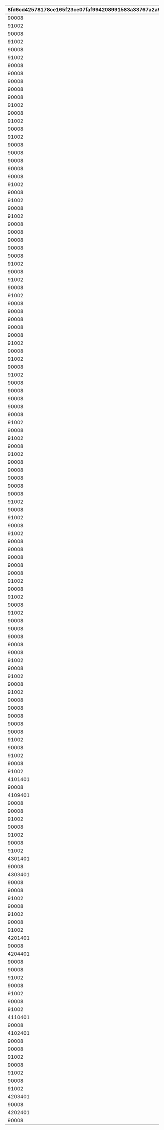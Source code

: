 |8fd6cd42578178ce165f23ce07faf994208991583a33767a2a9e980bafe92bb8|b1b2b7c0d656bc5b7c7db006297978ffb3f7a21e993b1a9a53087b6918afc423|a2f60fafbc5fa9f461e2752b0e697e26b6c9fca1e8738d25d9bd855852d107c5|019db70e3b0d15938a81f6be63b84c112463740658a54a6e42e9bbd550976874|5411bcef4ca9b6ca750a342d08c18a5437c7ea94efcc8fd8a4085d6276a8ed8b|c69b0043260c3c0d7a47e13bf3475b3f7beaf97f718f3d394975b4dacd095a7f|a80daea4996358f09428ababf21643fd7f08051781320f19c3c760227d67a2fc|fc379d987e8ea043a28d74b44e35be1d6902cbd3ded49bab650888f3e9e052e4|0be86d70380216990a5c6b6c7102a7645b4fd0c786e0731cace8fbcc1df932ea|b6150a5d1d3669869a2b8009364e424b0a7c94ee9127223c24d32d7e5ba9408f|9cabe94d8edffe88fa0102caf16f8e633295bb8ee967af8fc317abe3b15019e7|bdfda2c27120f6d9afb0f8eda6d58a3705bdfb43a4dff92ee618bdb62327477f|10c98c9203eaa71b7fd0bc1b544fce4c3d9c377b3a56a14271af00b3071e7e1b|6dcd13ab651bc0f44e69b992f35ec95401b91fa18b13579917361b931522e85c|51373d54a593b58494a728b909cdcddb54d2e01ae211aa7c12385b10afa96f40|6a2cf263cb582f2970ad04a71ef7f90eaf9828a6fa4167b355e67c020aeef896|35c975eceb9321692296e3175be7ad0c79c7f58e40190789a03d82819031c548|c248d64dd7d4247581c11ec092b0f1237746f9922232732379edea13f9550636|7ad24b44359ffb7a7a815df2232af1f0e4ca56038b548034050dd8ac7ca00285|
| --- | --- | --- | --- | --- | --- | --- | --- | --- | --- | --- | --- | --- | --- | --- | --- | --- | --- | --- |
|90008|1|94002|5|2|90005|12|500000|2|1|32001|4|500|4|140000|10|1|140001|2|
|91002|1|0|10|8|94002|0|0|1|1|32001|4|200|2|140001|500000|2|25001|12|
|90008|1|94002|15|2|90005|12|750000|2|2|32001|4|500|4|140000|5|1|140001|2|
|91002|1|0|20|8|94002|0|0|1|2|32001|4|300|2|140001|750000|2|25001|12|
|90008|1|94002|25|2|90005|12|750000|2|2|32001|4|500|4|140000|5|1|140001|2|
|91002|1|0|30|8|94002|0|0|1|3|32001|4|500|2|140001|750000|2|25001|12|
|90008|1|94002|35|2|90005|12|1000000|2|3|32001|4|750|4|140000|5|1|140001|2|
|90008|1|0|40|2|94002|0|0|1|4|32001|4|1000|2|140001|1000000|2|25001|12|
|90008|1|94002|45|2|90005|12|2000000|2|4|32001|4|1250|4|140000|5|1|140001|2|
|90008|1|0|50|2|94002|0|0|1|4|32001|4|1500|2|140001|2000000|2|25001|12|
|90008|1|94002|5|2|90005|12|500000|2|1|32002|4|500|4|140000|10|1|140001|2|
|91002|1|94002|10|8|25001|12|500000|2|1|32002|2|200|4|21951|1|1|140001|2|
|90008|1|94002|15|2|90005|12|750000|2|2|32002|4|700|4|140000|5|1|140001|2|
|91002|1|0|20|8|94002|0|0|1|2|32002|4|300|2|140001|750000|2|25001|12|
|90008|1|94002|25|2|90005|12|750000|2|2|32002|4|700|4|140000|5|1|140001|2|
|91002|1|0|30|8|94002|0|0|1|3|32002|4|500|2|140001|750000|2|25001|12|
|90008|1|94002|35|2|90005|12|1000000|2|3|32002|4|1000|4|140000|5|1|140001|2|
|90008|1|0|40|2|94002|0|0|1|4|32002|4|1000|2|140001|1000000|2|25001|12|
|90008|1|94002|45|2|90005|12|2000000|2|4|32002|4|1250|4|140000|5|1|140001|2|
|90008|1|0|50|2|94002|0|0|1|4|32002|4|1500|2|140001|2000000|2|25001|12|
|90008|1|94002|5|2|90005|12|500000|2|1|32003|4|500|4|140000|10|1|140001|2|
|91002|1|94002|10|8|25001|12|500000|2|1|32003|2|200|4|21951|1|1|140001|2|
|90008|1|94002|15|2|90005|12|750000|2|2|32003|4|700|4|140000|5|1|140001|2|
|91002|1|0|20|8|94002|0|0|1|2|32003|4|300|2|140001|750000|2|25001|12|
|90008|1|94002|25|2|90005|12|750000|2|2|32003|4|700|4|140000|5|1|140001|2|
|91002|1|0|30|8|94002|0|0|1|3|32003|4|500|2|140001|750000|2|25001|12|
|90008|1|94002|35|2|90005|12|1000000|2|3|32003|4|1000|4|140000|5|1|140001|2|
|90008|1|0|40|2|94002|0|0|1|4|32003|4|1000|2|140001|1000000|2|25001|12|
|90008|1|94002|45|2|90005|12|2000000|2|4|32003|4|1250|4|140000|5|1|140001|2|
|90008|1|0|50|2|94002|0|0|1|4|32003|4|1500|2|140001|2000000|2|25001|12|
|90008|1|94002|5|2|90005|12|500000|2|1|32004|4|500|4|140000|10|1|140001|2|
|91002|1|94002|10|8|25001|12|500000|2|1|32004|2|200|4|21951|1|1|140001|2|
|90008|1|94002|15|2|90005|12|750000|2|2|32004|4|700|4|140000|5|1|140001|2|
|91002|1|0|20|8|94002|0|0|1|2|32004|4|300|2|140001|750000|2|25001|12|
|90008|1|94002|25|2|90005|12|750000|2|2|32004|4|700|4|140000|5|1|140001|2|
|91002|1|0|30|8|94002|0|0|1|3|32004|4|500|2|140001|750000|2|25001|12|
|90008|1|94002|35|2|90005|12|1000000|2|3|32004|4|1000|4|140000|5|1|140001|2|
|90008|1|0|40|2|94002|0|0|1|4|32004|4|1000|2|140001|1000000|2|25001|12|
|90008|1|94002|45|2|90005|12|2000000|2|4|32004|4|1250|4|140000|5|1|140001|2|
|90008|1|0|50|2|94002|0|0|1|4|32004|4|1500|2|140001|2000000|2|25001|12|
|90008|1|94002|5|2|90005|12|500000|2|1|32005|4|500|4|140000|10|1|140001|2|
|91002|1|94002|10|8|25001|12|500000|2|1|32005|2|200|4|21951|1|1|140001|2|
|90008|1|94002|15|2|90005|12|750000|2|2|32005|4|700|4|140000|5|1|140001|2|
|91002|1|0|20|8|94002|0|0|1|2|32005|4|300|2|140001|750000|2|25001|12|
|90008|1|94002|25|2|90005|12|750000|2|2|32005|4|700|4|140000|5|1|140001|2|
|91002|1|0|30|8|94002|0|0|1|3|32005|4|500|2|140001|750000|2|25001|12|
|90008|1|94002|35|2|90005|12|1000000|2|3|32005|4|1000|4|140000|5|1|140001|2|
|90008|1|0|40|2|94002|0|0|1|4|32005|4|1000|2|140001|1000000|2|25001|12|
|90008|1|94002|45|2|90005|12|2000000|2|4|32005|4|1250|4|140000|5|1|140001|2|
|90008|1|0|50|2|94002|0|0|1|4|32005|4|1500|2|140001|2000000|2|25001|12|
|90008|1|94002|5|2|90005|12|500000|2|1|32006|4|500|4|140000|10|1|140001|2|
|91002|1|94002|10|8|25001|12|500000|2|1|32006|2|200|4|21951|1|1|140001|2|
|90008|1|94002|15|2|90005|12|750000|2|2|32006|4|700|4|140000|5|1|140001|2|
|91002|1|0|20|8|94002|0|0|1|2|32006|4|300|2|140001|750000|2|25001|12|
|90008|1|94002|25|2|90005|12|750000|2|2|32006|4|700|4|140000|5|1|140001|2|
|91002|1|0|30|8|94002|0|0|1|3|32006|4|500|2|140001|750000|2|25001|12|
|90008|1|94002|35|2|90005|12|1000000|2|3|32006|4|1000|4|140000|5|1|140001|2|
|90008|1|0|40|2|94002|0|0|1|4|32006|4|1000|2|140001|1000000|2|25001|12|
|90008|1|94002|45|2|90005|12|2000000|2|4|32006|4|1250|4|140000|5|1|140001|2|
|90008|1|0|50|2|94002|0|0|1|4|32006|4|1500|2|140001|2000000|2|25001|12|
|90008|1|0|5|2|94002|0|0|10|1|32007|4|500|2|140001|500000|15|90005|12|
|91002|1|94002|10|8|25001|12|500000|5|1|32007|2|100|4|21951|1|1|140001|2|
|90008|1|0|15|2|94002|0|0|5|2|32007|4|1000|2|140001|750000|15|90005|12|
|91002|1|0|20|8|94002|0|0|1|2|32007|4|150|2|140001|750000|5|25001|12|
|90008|1|0|25|2|94002|0|0|5|2|32007|4|1500|2|140001|750000|15|90005|12|
|91002|1|94002|30|8|25001|12|750000|5|3|32007|2|250|4|90008|1|3000|140001|2|
|90008|1|0|35|2|94002|0|0|5|3|32007|4|3500|2|140001|1000000|15|90005|12|
|90008|1|0|40|2|94002|0|0|1|4|32007|4|4000|2|140001|1000000|5|25001|12|
|90008|1|0|45|2|94002|0|0|5|4|32007|4|4500|2|140001|2000000|15|90005|12|
|90008|1|0|50|2|94002|0|0|1|4|32007|4|5000|2|140001|2000000|5|25001|12|
|90008|1|0|5|2|94002|0|0|10|1|32008|4|500|2|140001|500000|15|90005|12|
|91002|1|94002|10|8|25001|12|500000|5|1|32008|2|100|4|21951|1|1|140001|2|
|90008|1|0|15|2|94002|0|0|5|2|32008|4|1000|2|140001|750000|15|90005|12|
|91002|1|0|20|8|94002|0|0|1|2|32008|4|150|2|140001|750000|5|25001|12|
|90008|1|0|25|2|94002|0|0|5|2|32008|4|1500|2|140001|750000|15|90005|12|
|91002|1|94002|30|8|25001|12|750000|5|3|32008|2|250|4|90008|1|3000|140001|2|
|90008|1|0|35|2|94002|0|0|5|3|32008|4|3500|2|140001|1000000|15|90005|12|
|90008|1|0|40|2|94002|0|0|1|4|32008|4|4000|2|140001|1000000|5|25001|12|
|90008|1|0|45|2|94002|0|0|5|4|32008|4|4500|2|140001|2000000|15|90005|12|
|90008|1|0|50|2|94002|0|0|1|4|32008|4|5000|2|140001|2000000|5|25001|12|
|90008|1|0|5|2|94002|0|0|10|1|32009|4|500|2|140001|500000|15|90005|12|
|91002|1|94002|10|8|25001|12|500000|5|1|32009|2|100|4|21951|1|1|140001|2|
|90008|1|0|15|2|94002|0|0|5|2|32009|4|1000|2|140001|750000|15|90005|12|
|91002|1|0|20|8|94002|0|0|1|2|32009|4|150|2|140001|750000|5|25001|12|
|90008|1|0|25|2|94002|0|0|5|2|32009|4|1500|2|140001|750000|15|90005|12|
|91002|1|94002|30|8|25001|12|750000|5|3|32009|2|250|4|90008|1|3000|140001|2|
|90008|1|0|35|2|94002|0|0|5|3|32009|4|3500|2|140001|1000000|15|90005|12|
|90008|1|0|40|2|94002|0|0|1|4|32009|4|4000|2|140001|1000000|5|25001|12|
|90008|1|0|45|2|94002|0|0|5|4|32009|4|4500|2|140001|2000000|15|90005|12|
|90008|1|0|50|2|94002|0|0|1|4|32009|4|5000|2|140001|2000000|5|25001|12|
|90008|1|0|5|2|94002|0|0|10|1|32010|4|500|2|140001|500000|15|90005|12|
|91002|1|94002|10|8|25001|12|500000|5|1|32010|2|100|4|21951|1|1|140001|2|
|90008|1|0|15|2|94002|0|0|5|2|32010|4|1000|2|140001|750000|15|90005|12|
|91002|1|0|20|8|94002|0|0|1|2|32010|4|150|2|140001|750000|5|25001|12|
|90008|1|0|25|2|94002|0|0|5|2|32010|4|1500|2|140001|750000|15|90005|12|
|91002|1|94002|30|8|25001|12|750000|5|3|32010|2|250|4|90008|1|3000|140001|2|
|4101401|1|94002|35|18|90005|12|1000000|15|3|32010|2|1|4|90008|5|3500|140001|2|
|90008|1|0|40|2|94002|0|0|1|4|32010|4|4000|2|140001|1000000|5|25001|12|
|4109401|1|94002|45|18|90005|12|2000000|15|4|32010|2|1|4|90008|5|4500|140001|2|
|90008|1|0|50|2|94002|0|0|1|4|32010|4|5000|2|140001|2000000|5|25001|12|
|90008|1|0|5|2|94002|0|0|10|1|32011|4|500|2|140001|500000|15|90005|12|
|91002|1|94002|10|8|25001|12|500000|5|1|32011|2|100|4|21951|1|1|140001|2|
|90008|1|0|15|2|94002|0|0|5|2|32011|4|1000|2|140001|750000|15|90005|12|
|91002|1|0|20|8|94002|0|0|1|2|32011|4|150|2|140001|750000|5|25001|12|
|90008|1|0|25|2|94002|0|0|5|2|32011|4|1500|2|140001|750000|15|90005|12|
|91002|1|94002|30|8|25001|12|750000|5|3|32011|2|250|4|90008|1|3000|140001|2|
|4301401|1|94002|35|18|90005|12|1000000|15|3|32011|2|1|4|90008|5|3500|140001|2|
|90008|1|0|40|2|94002|0|0|1|4|32011|4|4000|2|140001|1000000|5|25001|12|
|4303401|1|94002|45|18|90005|12|2000000|15|4|32011|2|1|4|90008|5|4500|140001|2|
|90008|1|0|50|2|94002|0|0|1|4|32011|4|5000|2|140001|2000000|5|25001|12|
|90008|1|0|5|2|94002|0|0|10|1|32012|4|500|2|140001|500000|15|90005|12|
|91002|1|94002|10|8|25001|12|500000|5|1|32012|2|100|4|21951|1|1|140001|2|
|90008|1|0|15|2|94002|0|0|5|2|32012|4|1000|2|140001|750000|15|90005|12|
|91002|1|0|20|8|94002|0|0|1|2|32012|4|150|2|140001|750000|5|25001|12|
|90008|1|0|25|2|94002|0|0|5|2|32012|4|1500|2|140001|750000|15|90005|12|
|91002|1|94002|30|8|25001|12|750000|5|3|32012|2|250|4|90008|1|3000|140001|2|
|4201401|1|94002|35|18|90005|12|1000000|15|3|32012|2|1|4|90008|5|3500|140001|2|
|90008|1|0|40|2|94002|0|0|1|4|32012|4|4000|2|140001|1000000|5|25001|12|
|4204401|1|94002|45|18|90005|12|2000000|15|4|32012|2|1|4|90008|5|4500|140001|2|
|90008|1|0|50|2|94002|0|0|1|4|32012|4|5000|2|140001|2000000|5|25001|12|
|90008|1|0|5|2|94002|0|0|10|1|32013|4|500|2|140001|500000|15|90005|12|
|91002|1|94002|10|8|25001|12|500000|5|1|32013|2|100|4|21951|1|1|140001|2|
|90008|1|0|15|2|94002|0|0|5|2|32013|4|1000|2|140001|750000|15|90005|12|
|91002|1|0|20|8|94002|0|0|1|2|32013|4|150|2|140001|750000|5|25001|12|
|90008|1|0|25|2|94002|0|0|5|2|32013|4|1500|2|140001|750000|15|90005|12|
|91002|1|94002|30|8|25001|12|750000|5|3|32013|2|250|4|90008|1|3000|140001|2|
|4110401|1|94002|35|18|90005|12|1000000|15|3|32013|2|1|4|90008|5|3500|140001|2|
|90008|1|0|40|2|94002|0|0|1|4|32013|4|4000|2|140001|1000000|5|25001|12|
|4102401|1|94002|45|18|90005|12|2000000|15|4|32013|2|1|4|90008|5|4500|140001|2|
|90008|1|0|50|2|94002|0|0|1|4|32013|4|5000|2|140001|2000000|5|25001|12|
|90008|1|0|5|2|94002|0|0|10|1|32014|4|500|2|140001|500000|15|90005|12|
|91002|1|94002|10|8|25001|12|500000|5|1|32014|2|100|4|21951|1|1|140001|2|
|90008|1|0|15|2|94002|0|0|5|2|32014|4|1000|2|140001|750000|15|90005|12|
|91002|1|0|20|8|94002|0|0|1|2|32014|4|150|2|140001|750000|5|25001|12|
|90008|1|0|25|2|94002|0|0|5|2|32014|4|1500|2|140001|750000|15|90005|12|
|91002|1|94002|30|8|25001|12|750000|5|3|32014|2|250|4|90008|1|3000|140001|2|
|4203401|1|94002|35|18|90005|12|1000000|15|3|32014|2|1|4|90008|5|3500|140001|2|
|90008|1|0|40|2|94002|0|0|1|4|32014|4|4000|2|140001|1000000|5|25001|12|
|4202401|1|94002|45|18|90005|12|2000000|15|4|32014|2|1|4|90008|5|4500|140001|2|
|90008|1|0|50|2|94002|0|0|1|4|32014|4|5000|2|140001|2000000|5|25001|12|